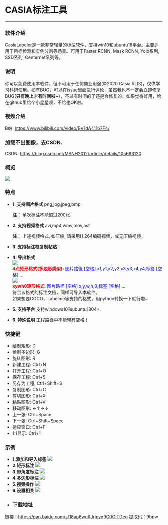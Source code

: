 # CASIA标注工具
---
### 软件介绍
CasiaLabeler是一款非常轻量的标注软件，支持win10和ubuntu18平台。主要适用于目标检测和实例分割等场景。可用于Faster RCNN, Mask RCNN, Yolo系列, SSD系列, Centernet系列等。
### 说明
你可以免费使用本软件，但不可用于任何商业用途(©2020 Casia RLIS)，仅供学习科研使用。如有BUG，可以在issue里面进行评论，虽然我也不一定会立即修复BUG(**只有晚上才有时间啦~**），不过有时间的了还是会修复的。如果觉得好用，给在github里给个小星星呗，不给也OK啦。
### 视频介绍
B站: https://www.bilibili.com/video/BV1dA411b7F4/
### 加载不出图像，去CSDN.
CSDN: https://blog.csdn.net/MSNH2012/article/details/105693120
### 概览
![](img/overview.png)
### 特点
- **1. 支持图片格式**
  png,jpg,jpeg,bmp

  **注：** 单次标注不能超过200张
- **2. 支持视频格式**
  avi,mp4,wmv,mov,asf
  
  **注：** 上述视频格式, 如压缩, 请采用H.264编码视频，或无压缩视频。
- **3. 支持标注框复制粘贴**
- **4. 导出格式**</br>
![](img/Box.png)</br>
 **<font color=#ff0000>4点矩形格式(多边形类似):</font>** <font color=#0000ff> 图片路径 [空格] x1,y1,x2,y2,x3,y3,x4,y4,标签 [空格] ... </font></br>
 ![](img/rotate.png)</br>
 **<font color=#ff0000>xywhθ矩形格式:</font>** <font color=#0000ff> 图片路径 [空格] x,y,w,h,θ,标签 [空格] ... </font></br>
 符合该格式的标注文档，同样可导入本软件。</br>
 如果想要COCO，Labelme等支持的格式，用python转换一下就行啦~</br>
 - **5. 支持平台**
  支持windows10和ubuntu1804+.
- **6. 特殊说明**
 工程路径中不能带有空格！
### 快捷键
- 绘制矩形: D</br>
- 绘制多边形: G</br>
- 旋转图形: R</br>
- 新建工程: Ctrl+N</br>
- 打开工程: Ctrl+O</br>
- 保存工程: Ctrl+S</br>
- 另存为工程: Ctrl+Shift+S</br>
- 复制图形: Ctrl+C</br>
- 剪切图形: Ctrl+X</br>
- 粘贴图形: Ctrl+V</br>
- 移动图形: ←↑→↓</br>
- 上一张: Ctrl+Space</br>
- 下一张: Ctrl+Shift+Space</br>
- 适应窗口: Ctrl+F</br>
- 1:1显示: Ctrl+1</br>
### 示例
- **1.添加和导入标签**
![](img/add_label.png)
- **2.矩形标注**
![](img/rect.png)
- **3.带角度标注**
![](img/rect_with_angle.png)
- **4.多边形标注**
![](img/poly.png)
- **5.视频操作**
![](img/video.png)
- **6.设置相关**
![](img/setting.png)
- ### 下载地址
链接：https://pan.baidu.com/s/18ap6wuRJrjpyq9C0OiTDeg 
提取码：9bpw 

